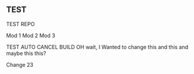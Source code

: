 ## TEST

TEST REPO

Mod 1
Mod 2
Mod 3

TEST AUTO CANCEL BUILD
OH wait, I Wanted to change this
and this
and maybe this
this?

Change 23